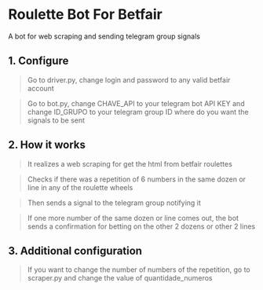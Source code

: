 # Roulette Bot For Betfair
A bot for web scraping and sending telegram group signals

## 1. Configure
> Go to driver.py, change login and password to any valid betfair account

> Go to bot.py, change CHAVE_API to your telegram bot API KEY and change ID_GRUPO to your telegram group ID where do you want the signals to be sent

## 2. How it works
> It realizes a web scraping for get the html from betfair roulettes

> Checks if there was a repetition of 6 numbers in the same dozen or line in any of the roulette wheels

> Then sends a signal to the telegram group notifying it

> If one more number of the same dozen or line comes out, the bot sends a confirmation for betting on the other 2 dozens or other 2 lines

## 3. Additional configuration
> If you want to change the number of numbers of the repetition, go to scraper.py and change the value of quantidade_numeros
